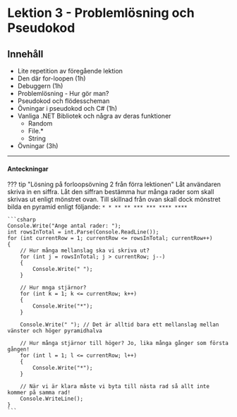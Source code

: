 # Lektion 3 - Problemlösning och Pseudokod

## Innehåll

* Lite repetition av föregående lektion
* Den där for-loopen (1h)
* Debuggern (1h)
* Problemlösning - Hur gör man?
* Pseudokod och flödesscheman
* Övningar i pseudokod och C# (1h)
* Vanliga .NET Bibliotek och några av deras funktioner
    * Random
    * File.*
    * String
* Övningar (3h)

---

#### Anteckningar

??? tip "Lösning på forloopsövning 2 från förra lektionen"
    Låt användaren skriva in en siffra. Låt den siffran bestämma hur många rader som skall skrivas ut enligt mönstret ovan. Till skillnad från ovan skall dock mönstret bilda en pyramid enligt följande:
    ```
       * *
      ** **
     *** ***
    **** ****
    ```

    ```csharp
    Console.Write("Ange antal rader: ");
    int rowsInTotal = int.Parse(Console.ReadLine());
    for (int currentRow = 1; currentRow <= rowsInTotal; currentRow++)
    {
        // Hur många mellanslag ska vi skriva ut?
        for (int j = rowsInTotal; j > currentRow; j--)
        {
            Console.Write(" ");
        }

        // Hur mnga stjärnor?
        for (int k = 1; k <= currentRow; k++)
        {
            Console.Write("*");
        }

        Console.Write(" "); // Det är alltid bara ett mellanslag mellan vänster och höger pyramidhalva

        // Hur många stjärnor till höger? Jo, lika många gånger som första gången!
        for (int l = 1; l <= currentRow; l++)
        {
            Console.Write("*");
        }

        // När vi är klara måste vi byta till nästa rad så allt inte kommer på samma rad!
        Console.WriteLine();
    }
    ```